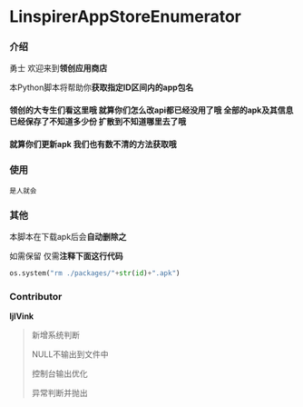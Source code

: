 # LinspirerAppStoreEnumerator

### 介绍

勇士 欢迎来到**领创应用商店**

本Python脚本将帮助你**获取指定ID区间内的app包名**

#### 领创的大专生们看这里哦 就算你们怎么改api都已经没用了哦 全部的apk及其信息已经保存了不知道多少份 扩散到不知道哪里去了哦
#### 就算你们更新apk 我们也有数不清的方法获取哦

### 使用

`是人就会`

### 其他

本脚本在下载apk后会**自动删除之**

如需保留 仅需**注释下面这行代码**

```python
os.system("rm ./packages/"+str(id)+".apk")
```

### Contributor
**ljlVink**
> 新增系统判断
> 
> NULL不输出到文件中
> 
> 控制台输出优化
> 
> 异常判断并抛出 
